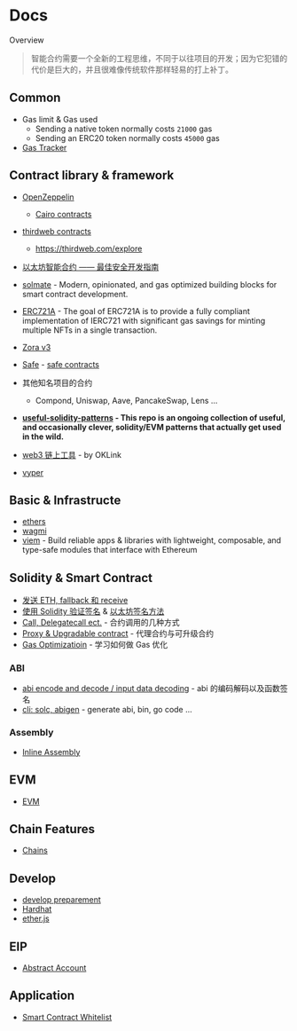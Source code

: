 # Docs

Overview

> 智能合约需要一个全新的工程思维，不同于以往项目的开发；因为它犯错的代价是巨大的，并且很难像传统软件那样轻易的打上补丁。



## Common

- Gas limit & Gas used
  - Sending a native token normally costs `21000` gas
  - Sending an ERC20 token normally costs `45000` gas
- [Gas Tracker](gas-tracker.md)

## Contract library & framework

- [OpenZeppelin](https://docs.openzeppelin.com/)
  - [Cairo contracts](https://github.com/OpenZeppelin/cairo-contracts)

- [thirdweb contracts](https://github.com/thirdweb-dev/contracts)
  - https://thirdweb.com/explore
- [以太坊智能合约 —— 最佳安全开发指南](https://github.com/ConsenSys/smart-contract-best-practices/blob/master/README-zh.md)
- [solmate](https://github.com/transmissions11/solmate) - Modern, opinionated, and gas optimized building blocks for smart contract development.
- [ERC721A](https://github.com/chiru-labs/ERC721A) - The goal of ERC721A is to provide a fully compliant implementation of IERC721 with significant gas savings for minting multiple NFTs in a single transaction.
- [Zora v3](https://github.com/ourzora/v3)
- [Safe](https://docs.safe.global/getting-started/readme) - [safe contracts](https://github.com/safe-global/safe-contracts)
- 其他知名项目的合约
  - Compond, Uniswap, Aave, PancakeSwap, Lens ...
- **[useful-solidity-patterns](https://github.com/dragonfly-xyz/useful-solidity-patterns#useful-solidity-patterns) - This repo is an ongoing collection of useful, and occasionally clever, solidity/EVM patterns that actually get used in the wild.**
- [web3 链上工具](https://www.oklink.com/cn/tools) - by OKLink
- [vyper](vyper.md)


## Basic & Infrastructe

- [ethers](ethers.js.md)
- [wagmi](https://github.com/wagmi-dev/wagmi)
- [viem](https://viem.sh/) - Build reliable apps & libraries with lightweight, composable, and type-safe modules that interface with Ethereum

## Solidity & Smart Contract

- [发送 ETH, fallback 和 receive](solidity/sending-eth.md)
- [使用 Solidity 验证签名](solidity/verify-signature.md) & [以太坊签名方法](solidity/ethereum-signature.md)
- [Call, Delegatecall ect.](solidity/contract-call.md) - 合约调用的几种方式
- [Proxy & Upgradable contract](solidity/proxy-and-upgradable-contract.md) - 代理合约与可升级合约
- [Gas Optimizatioin](solidity/gas-optimization.md) - 学习如何做 Gas 优化

### ABI

- [abi encode and decode / input data decoding](abi/abi-decode-method-signature.md) - abi 的编码解码以及函数签名
- [cli: solc, abigen](abi/codegen/README.md) - generate abi, bin, go code ...

### Assembly

- [Inline Assembly](https://docs.soliditylang.org/en/v0.8.21/assembly.html)

## EVM

- [EVM](evm/Readme.md)

## Chain Features

- [Chains](chains/README.md)

## Develop

- [develop preparement](develop/1-prepare.md)
- [Hardhat](hardhat/introduction.md)
- [ether.js](ethers.js.md)

## EIP

- [Abstract Account](eip/4337.md)
## Application

- [Smart Contract Whitelist](application/whitelist.md)
